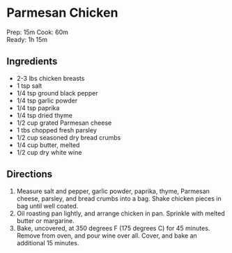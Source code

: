# Parmesan Chicken
Prep: 15m
Cook: 60m  
Ready: 1h 15m  

## Ingredients
* 2-3 lbs chicken breasts
* 1 tsp salt
* 1/4 tsp ground black pepper
* 1/4 tsp garlic powder
* 1/4 tsp paprika
* 1/4 tsp dried thyme
* 1/2 cup grated Parmesan cheese
* 1 tbs chopped fresh parsley
* 1/2 cup seasoned dry bread crumbs
* 1/4 cup butter, melted
* 1/2 cup dry white wine

## Directions
1. Measure salt and pepper, garlic powder, paprika, thyme, Parmesan cheese, parsley, and bread crumbs into a bag. Shake chicken pieces in bag until well coated.
2. Oil roasting pan lightly, and arrange chicken in pan. Sprinkle with melted butter or margarine.
3. Bake, uncovered, at 350 degrees F (175 degrees C) for 45 minutes. Remove from oven, and pour wine over all. Cover, and bake an additional 15 minutes.
